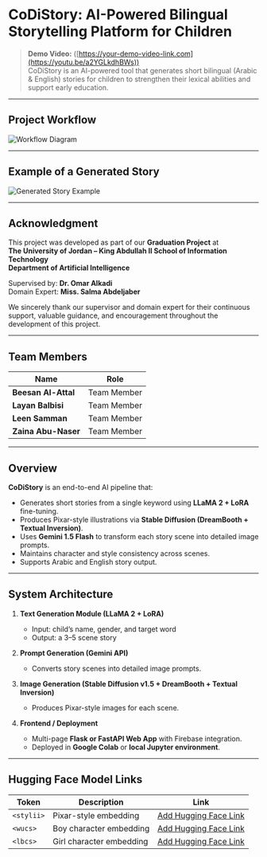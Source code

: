 # CoDiStory: AI-Powered Bilingual Storytelling Platform for Children

> **Demo Video:** ([https://your-demo-video-link.com](https://youtu.be/a2YGLkdhBWs))  
CoDiStory is an AI-powered tool that generates short bilingual (Arabic & English) stories for children to strengthen their lexical abilities and support early education.
---

## Project Workflow

![Workflow Diagram]([path/to/workflow-image.png](https://drive.google.com/file/d/1VMxf_EvHCxMPhuxd2yhNGh6mIrMid6V0/view?usp=sharing))

---

## Example of a Generated Story

![Generated Story Example](path/to/generated-story-image.png)

---

## Acknowledgment

This project was developed as part of our **Graduation Project** at  
**The University of Jordan – King Abdullah II School of Information Technology**  
**Department of Artificial Intelligence**

Supervised by: **Dr. Omar Alkadi**  
Domain Expert: **Miss. Salma Abdeljaber**

We sincerely thank our supervisor and domain expert for their continuous support, valuable guidance, and encouragement throughout the development of this project.

---

## Team Members

| Name | Role |
|------|------|
| **Beesan Al-Attal** | Team Member |
| **Layan Balbisi** | Team Member |
| **Leen Samman** | Team Member |
| **Zaina Abu-Naser** | Team Member |

---

## Overview

**CoDiStory** is an end-to-end AI pipeline that:
- Generates short stories from a single keyword using **LLaMA 2 + LoRA** fine-tuning.  
- Produces Pixar-style illustrations via **Stable Diffusion (DreamBooth + Textual Inversion)**.  
- Uses **Gemini 1.5 Flash** to transform each story scene into detailed image prompts.  
- Maintains character and style consistency across scenes.  
- Supports Arabic and English story output.

---

## System Architecture

1. **Text Generation Module (LLaMA 2 + LoRA)**  
   - Input: child’s name, gender, and target word  
   - Output: a 3–5 scene story  

2. **Prompt Generation (Gemini API)**  
   - Converts story scenes into detailed image prompts.  

3. **Image Generation (Stable Diffusion v1.5 + DreamBooth + Textual Inversion)**  
   - Produces Pixar-style images for each scene.  

4. **Frontend / Deployment**  
   - Multi-page **Flask or FastAPI Web App** with Firebase integration.  
   - Deployed in **Google Colab** or **local Jupyter environment**.  

---

## Hugging Face Model Links

| Token | Description | Link |
|--------|--------------|------|
| `<stylii>` | Pixar-style embedding | [Add Hugging Face Link]() |
| `<wucs>` | Boy character embedding | [Add Hugging Face Link]() |
| `<lbcs>` | Girl character embedding | [Add Hugging Face Link]() |


